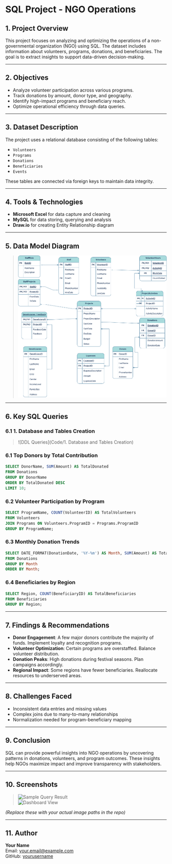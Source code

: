 
# SQL Project - NGO Operations

## 1. Project Overview

This project focuses on analyzing and optimizing the operations of a non-governmental organization (NGO) using SQL. The dataset includes information about volunteers, programs, donations, and beneficiaries. The goal is to extract insights to support data-driven decision-making.

---

## 2. Objectives

- Analyze volunteer participation across various programs.
- Track donations by amount, donor type, and geography.
- Identify high-impact programs and beneficiary reach.
- Optimize operational efficiency through data queries.

---

## 3. Dataset Description

The project uses a relational database consisting of the following tables:

- `Volunteers`
- `Programs`
- `Donations`
- `Beneficiaries`
- `Events`

These tables are connected via foreign keys to maintain data integrity.

---

## 4. Tools & Technologies

- **Microsoft Excel** for data capture and cleaning
- **MySQL** for data storing, querying and analysis
- **Draw.io** for creating Entity Relationship diagram
---

## 5. Data Model Diagram

> ![ER Diagram](Screenshots/NGOOperations.drawio.png)


---

## 6. Key SQL Queries


### 6.1 1. Database and Tables Creation
 > ![DDL Queries](Code/1. Database and Tables Creation)


### 6.1 Top Donors by Total Contribution
```sql
SELECT DonorName, SUM(Amount) AS TotalDonated
FROM Donations
GROUP BY DonorName
ORDER BY TotalDonated DESC
LIMIT 10;
```

### 6.2 Volunteer Participation by Program
```sql
SELECT ProgramName, COUNT(VolunteerID) AS TotalVolunteers
FROM Volunteers
JOIN Programs ON Volunteers.ProgramID = Programs.ProgramID
GROUP BY ProgramName;
```

### 6.3 Monthly Donation Trends
```sql
SELECT DATE_FORMAT(DonationDate, '%Y-%m') AS Month, SUM(Amount) AS Total
FROM Donations
GROUP BY Month
ORDER BY Month;
```

### 6.4 Beneficiaries by Region
```sql
SELECT Region, COUNT(BeneficiaryID) AS TotalBeneficiaries
FROM Beneficiaries
GROUP BY Region;
```

---

## 7. Findings & Recommendations

- **Donor Engagement**: A few major donors contribute the majority of funds. Implement loyalty and recognition programs.
- **Volunteer Optimization**: Certain programs are overstaffed. Balance volunteer distribution.
- **Donation Peaks**: High donations during festival seasons. Plan campaigns accordingly.
- **Regional Impact**: Some regions have fewer beneficiaries. Reallocate resources to underserved areas.

---

## 8. Challenges Faced

- Inconsistent data entries and missing values
- Complex joins due to many-to-many relationships
- Normalization needed for program-beneficiary mapping

---

## 9. Conclusion

SQL can provide powerful insights into NGO operations by uncovering patterns in donations, volunteers, and program outcomes. These insights help NGOs maximize impact and improve transparency with stakeholders.

---

## 10. Screenshots

> ![Sample Query Result](images/query-result-1.png)  
> ![Dashboard View](images/dashboard-sample.png)

*(Replace these with your actual image paths in the repo)*

---

## 11. Author

**Your Name**  
Email: your.email@example.com  
GitHub: [yourusername](https://github.com/yourusername)
